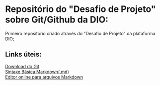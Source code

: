 # Repositório do "Desafio de Projeto" sobre Git/Github da DIO:
Primeiro repositório criado através do "Desafio de Projeto" da plataforma DIO;


## Links úteis:
[Download do Git](https://git-scm.com/downloads)  
[Sintaxe Básica Markdown(.md)](https://www.markdownguide.org/basic-syntax/)  
[Editor online para arquivos Markdown](https://dillinger.io/)
